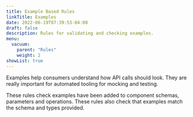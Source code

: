 ```yaml
---
title: Example Based Rules
linkTitle: Examples
date: 2022-06-19T07:39:53-04:00
draft: false
description: Rules for validating and checking examples.
menu:
  vacuum:
    parent: "Rules"
    weight: 2
showList: true
---
```


Examples help consumers understand how API calls should look. They are really important for
automated tooling for mocking and testing. 

These rules check examples have been added to component schemas, 
parameters and operations. These rules also check that examples match the schema and types provided.
